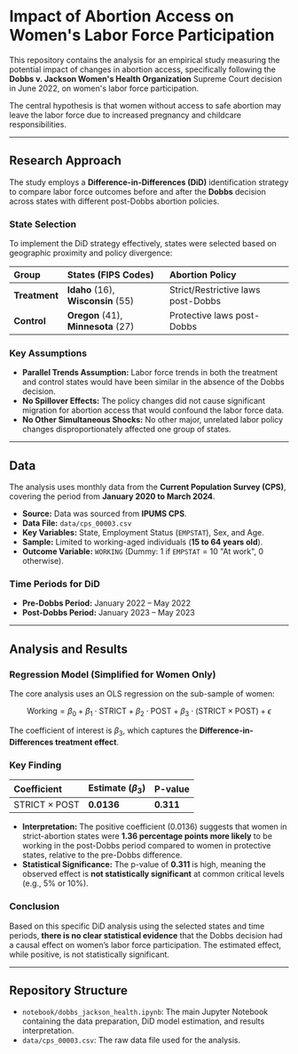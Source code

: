 # Impact of Abortion Access on Women's Labor Force Participation

This repository contains the analysis for an empirical study measuring the potential impact of changes in abortion access, specifically following the **Dobbs v. Jackson Women's Health Organization** Supreme Court decision in June 2022, on women's labor force participation.

The central hypothesis is that women without access to safe abortion may leave the labor force due to increased pregnancy and childcare responsibilities.

---

## Research Approach

The study employs a **Difference-in-Differences (DiD)** identification strategy to compare labor force outcomes before and after the **Dobbs** decision across states with different post-Dobbs abortion policies.

### State Selection

To implement the DiD strategy effectively, states were selected based on geographic proximity and policy divergence:

| Group | States (FIPS Codes) | Abortion Policy |
| :--- | :--- | :--- |
| **Treatment** | **Idaho** (16), **Wisconsin** (55) | Strict/Restrictive laws post-Dobbs |
| **Control** | **Oregon** (41), **Minnesota** (27) | Protective laws post-Dobbs |

### Key Assumptions
* **Parallel Trends Assumption:** Labor force trends in both the treatment and control states would have been similar in the absence of the Dobbs decision.
* **No Spillover Effects:** The policy changes did not cause significant migration for abortion access that would confound the labor force data.
* **No Other Simultaneous Shocks:** No other major, unrelated labor policy changes disproportionately affected one group of states.

---

## Data

The analysis uses monthly data from the **Current Population Survey (CPS)**, covering the period from **January 2020 to March 2024**.

* **Source:** Data was sourced from **IPUMS CPS**.
* **Data File:** `data/cps_00003.csv`
* **Key Variables:** State, Employment Status (`EMPSTAT`), Sex, and Age.
* **Sample:** Limited to working-aged individuals (**15 to 64 years old**).
* **Outcome Variable:** `WORKING` (Dummy: 1 if `EMPSTAT` = 10 "At work", 0 otherwise).

### Time Periods for DiD
* **Pre-Dobbs Period:** January 2022 – May 2022
* **Post-Dobbs Period:** January 2023 – May 2023

---

## Analysis and Results

### Regression Model (Simplified for Women Only)

The core analysis uses an OLS regression on the sub-sample of women:

$$
\text{Working} = \beta_0 + \beta_1 \cdot \text{STRICT} + \beta_2 \cdot \text{POST} + \beta_3 \cdot (\text{STRICT} \times \text{POST}) + \epsilon
$$

The coefficient of interest is $\beta_3$, which captures the **Difference-in-Differences treatment effect**.

### Key Finding

| Coefficient | Estimate ($\beta_3$) | P-value |
| :--- | :--- | :--- |
| $\text{STRICT} \times \text{POST}$ | **0.0136** | **0.311** |

* **Interpretation:** The positive coefficient (0.0136) suggests that women in strict-abortion states were **1.36 percentage points more likely** to be working in the post-Dobbs period compared to women in protective states, relative to the pre-Dobbs difference.
* **Statistical Significance:** The p-value of **0.311** is high, meaning the observed effect is **not statistically significant** at common critical levels (e.g., 5% or 10%).

### Conclusion
Based on this specific DiD analysis using the selected states and time periods, **there is no clear statistical evidence** that the Dobbs decision had a causal effect on women’s labor force participation. The estimated effect, while positive, is not statistically significant.

---

## Repository Structure

* `notebook/dobbs_jackson_health.ipynb`: The main Jupyter Notebook containing the data preparation, DiD model estimation, and results interpretation.
* `data/cps_00003.csv`: The raw data file used for the analysis.
